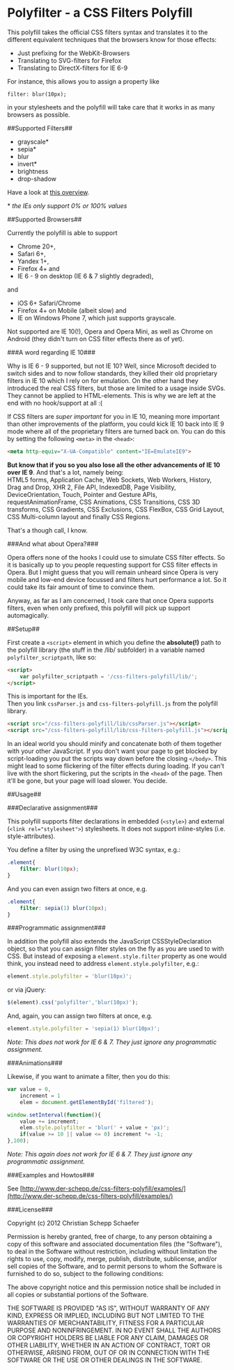 Polyfilter - a CSS Filters Polyfill
===================================

This polyfill takes the official CSS filters syntax and translates it to the different equivalent techniques that the browsers know for those effects:

* Just prefixing for the WebKit-Browsers
* Translating to SVG-filters for Firefox
* Translating to DirectX-filters for IE 6-9

For instance, this allows you to assign a property like 

`filter: blur(10px);`

in your stylesheets and the polyfill will take care that it works in as many browsers as possible.

##Supported Filters##

* grayscale*
* sepia*
* blur
* invert*
* brightness
* drop-shadow

Have a look at [this overview](http://www.der-schepp.de/css-filters-polyfill/examples/static-vs-animated/static.html).

\* _the IEs only support 0% or 100% values_

##Supported Browsers##

Currently the polyfill is able to support

* Chrome 20+, 
* Safari 6+, 
* Yandex 1+,
* Firefox 4+ and 
* IE 6 - 9 on desktop (IE 6 & 7 slightly degraded), 

and 

* iOS 6+ Safari/Chrome 
* Firefox 4+ on Mobile (albeit slow) and
* IE on Windows Phone 7, which just supports grayscale.

Not supported are IE 10(!), Opera and Opera Mini, as well as Chrome on Android (they didn't turn on CSS filter effects there as of yet).

###A word regarding IE 10###

Why is IE 6 - 9 supported, but not IE 10? Well, since Microsoft decided to switch sides and to now follow standards, they killed their old proprietary filters in IE 10 which I rely on for emulation. On the other hand they introduced the real CSS filters, but those are limited to a usage inside SVGs. They cannot be applied to HTML-elements. This is why we are left at the end with no hook/support at all :(

If CSS filters are *super important* for you in IE 10, meaning more important than other improvements of the platform, you could kick IE 10 back into IE 9 mode where all of the proprietary filters are turned back on. You can do this by setting the following `<meta>` in the `<head>`:

```html
<meta http-equiv="X-UA-Compatible" content="IE=EmulateIE9">
```

**But know that if you so you also lose all the other advancements of IE 10 over IE 9**. And that's a lot, namely being:  
HTML5 forms, Application Cache, Web Sockets, Web Workers, History, Drag and Drop, XHR 2, File API, IndexedDB, Page Visibility, DeviceOrientation, Touch, Pointer and Gesture APIs, requestAnimationFrame, CSS Animations, CSS Transitions, CSS 3D transforms, CSS Gradients, CSS Exclusions, CSS FlexBox, CSS Grid Layout, CSS Multi-column layout and finally CSS Regions.

That's a though call, I know.

###And what about Opera?###

Opera offers none of the hooks I could use to simulate CSS filter effects. So it is basically up to you people requesting support for CSS filter effects in Opera. But I might guess that you will remain unheard since Opera is very mobile and low-end device focussed and filters hurt performance a lot. So it could take its fair amount of time to convince them.

Anyway, as far as I am concerned, I took care that once Opera supports filters, even when only prefixed, this polyfill will pick up support automagically.

##Setup##

First create a `<script>` element in which you define the **absolute(!)** path to the polyfill library (the stuff in the /lib/ subfolder) in a variable named `polyfilter_scriptpath`, like so:  

```html
<script>  
	var polyfilter_scriptpath = '/css-filters-polyfill/lib/';  
</script>
```

This is important for the IEs.  
Then you link `cssParser.js` and `css-filters-polyfill.js` from the polyfill library. 

```html
<script src="/css-filters-polyfill/lib/cssParser.js"></script>
<script src="/css-filters-polyfill/lib/css-filters-polyfill.js"></script>
```

In an ideal world you should minify and concatenate both of them together with your other JavaScript. If you don't want your page to get blocked by script-loading you put the scripts way down before the closing `</body>`. This might lead to some flickering of the filter effects during loading. If you can't live with the short flickering, put the scripts in the `<head>` of the page. Then it'll be gone, but your page will load slower. You decide.

##Usage##

###Declarative assignment###

This polyfill supports filter declarations in embedded (`<style>`) and external (`<link rel="stylesheet">`) stylesheets. It does not support inline-styles (i.e. style-attributes).

You define a filter by using the unprefixed W3C syntax, e.g.: 

```css
.element{
	filter: blur(10px);
}
```

And you can even assign two filters at once, e.g.

```css
.element{
	filter: sepia(1) blur(10px);
}
```

###Programmatic assignment###

In addition the polyfill also extends the JavaScript CSSStyleDeclaration object, so that you can assign filter styles on the fly as you are used to with CSS. But instead of exposing a `element.style.filter` property as one would think, you instead need to address `element.style.polyfilter`, e.g.:

```javascript
element.style.polyfilter = 'blur(10px)';
```

or via jQuery:

```javascript
$(element).css('polyfilter','blur(10px)');
```
And, again, you can assign two filters at once, e.g.

```javascript
element.style.polyfilter = 'sepia(1) blur(10px)';
```

_Note: This does not work for IE 6 & 7. They just ignore any programmatic assignment._

###Animations###

Likewise, if you want to animate a filter, then you do this:

```javascript
var value = 0,   
    increment = 1  
    elem = document.getElementById('filtered');

window.setInterval(function(){  
    value += increment;  
    elem.style.polyfilter = 'blur(' + value + 'px)';  
    if(value >= 10 || value <= 0) increment *= -1;  
},100);
```

_Note: This again does not work for IE 6 & 7. They just ignore any programmatic assignment._

###Examples and Howtos###

See [http://www.der-schepp.de/css-filters-polyfill/examples/](http://www.der-schepp.de/css-filters-polyfill/examples/)

###License###

Copyright (c) 2012 Christian Schepp Schaefer

Permission is hereby granted, free of charge, to any person obtaining a copy of this software and associated documentation files (the "Software"), to deal in the Software without restriction, including without limitation the rights to use, copy, modify, merge, publish, distribute, sublicense, and/or sell copies of the Software, and to permit persons to whom the Software is furnished to do so, subject to the following conditions:

The above copyright notice and this permission notice shall be included in all copies or substantial portions of the Software.

THE SOFTWARE IS PROVIDED "AS IS", WITHOUT WARRANTY OF ANY KIND, EXPRESS OR IMPLIED, INCLUDING BUT NOT LIMITED TO THE WARRANTIES OF MERCHANTABILITY, FITNESS FOR A PARTICULAR PURPOSE AND NONINFRINGEMENT. IN NO EVENT SHALL THE AUTHORS OR COPYRIGHT HOLDERS BE LIABLE FOR ANY CLAIM, DAMAGES OR OTHER LIABILITY, WHETHER IN AN ACTION OF CONTRACT, TORT OR OTHERWISE, ARISING FROM, OUT OF OR IN CONNECTION WITH THE SOFTWARE OR THE USE OR OTHER DEALINGS IN THE SOFTWARE.
